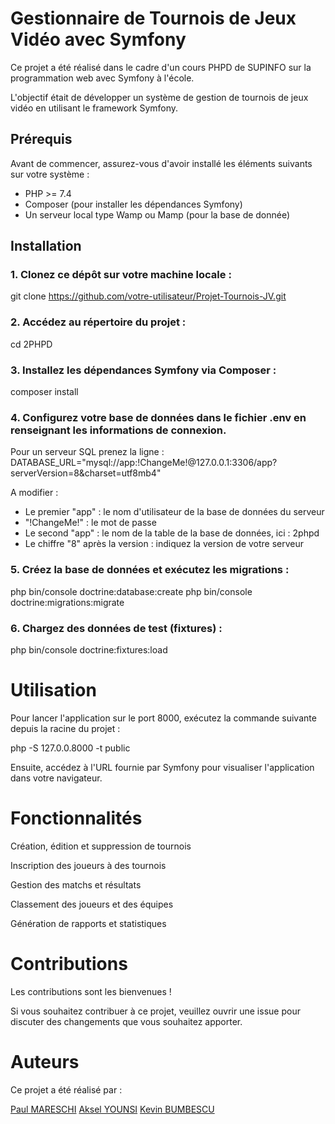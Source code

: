 # Gestionnaire de Tournois de Jeux Vidéo avec Symfony

Ce projet a été réalisé dans le cadre d'un cours PHPD de SUPINFO sur la programmation web avec Symfony à l'école. 

L'objectif était de développer un système de gestion de tournois de jeux vidéo en utilisant le framework Symfony.

## Prérequis

Avant de commencer, assurez-vous d'avoir installé les éléments suivants sur votre système :

- PHP >= 7.4
- Composer (pour installer les dépendances Symfony)
- Un serveur local type Wamp ou Mamp (pour la base de donnée)

## Installation

### 1. Clonez ce dépôt sur votre machine locale :

  git clone https://github.com/votre-utilisateur/Projet-Tournois-JV.git

### 2. Accédez au répertoire du projet :
   
  cd 2PHPD

### 3. Installez les dépendances Symfony via Composer :
   
  composer install

### 4. Configurez votre base de données dans le fichier .env en renseignant les informations de connexion.
   
  Pour un serveur SQL prenez la ligne :
  DATABASE_URL="mysql://app:!ChangeMe!@127.0.0.1:3306/app?serverVersion=8&charset=utf8mb4"

  A modifier :
  - Le premier "app" : le nom d'utilisateur de la base de données du serveur
  - "!ChangeMe!" : le mot de passe
  - Le second "app" : le nom de la table de la base de données, ici : 2phpd
  - Le chiffre "8" après la version : indiquez la version de votre serveur 

### 5. Créez la base de données et exécutez les migrations :
   
  php bin/console doctrine:database:create
  php bin/console doctrine:migrations:migrate

### 6. Chargez des données de test (fixtures) :
   
   php bin/console doctrine:fixtures:load


# Utilisation
  Pour lancer l'application sur le port 8000, exécutez la commande suivante depuis la racine du projet :
  
  php -S 127.0.0.8000 -t public
  
  Ensuite, accédez à l'URL fournie par Symfony pour visualiser l'application dans votre navigateur.

# Fonctionnalités
  Création, édition et suppression de tournois
  
  Inscription des joueurs à des tournois
  
  Gestion des matchs et résultats
  
  Classement des joueurs et des équipes
  
  Génération de rapports et statistiques

# Contributions
  Les contributions sont les bienvenues ! 
  
  Si vous souhaitez contribuer à ce projet, veuillez ouvrir une issue pour discuter des changements que vous souhaitez apporter.

# Auteurs
  Ce projet a été réalisé par :
  
  [Paul MARESCHI](https://github.com/Caalagan)
  [Aksel YOUNSI](https://github.com/aaKSell)
  [Kevin BUMBESCU](https://github.com/Reuss77)
